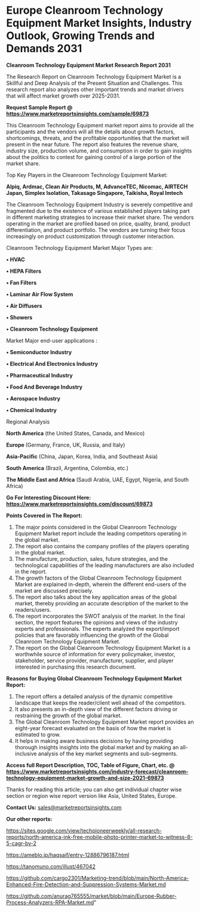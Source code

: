  # Europe Cleanroom Technology Equipment Market Insights, Industry Outlook, Growing Trends and Demands 2031

<strong>Cleanroom Technology Equipment Market Research Report 2031</strong>

The Research Report on Cleanroom Technology Equipment Market is a Skillful and Deep Analysis of the Present Situation and Challenges. This research report also analyzes other important trends and market drivers that will affect market growth over 2025-2031.

<strong>Request Sample Report @ <a href=https://www.marketreportsinsights.com/sample/69873>https://www.marketreportsinsights.com/sample/69873</a></strong>

This Cleanroom Technology Equipment market report aims to provide all the participants and the vendors will all the details about growth factors, shortcomings, threats, and the profitable opportunities that the market will present in the near future. The report also features the revenue share, industry size, production volume, and consumption in order to gain insights about the politics to contest for gaining control of a large portion of the market share.

Top Key Players in the Cleanroom Technology Equipment Market:

<strong>Alpiq, Ardmac, Clean Air Products, M, AdvanceTEC, Nicomac, AIRTECH Japan, Simplex Isolation, Takasago Singapore, Taikisha, Royal Imtech</strong>

The Cleanroom Technology Equipment Industry is severely competitive and fragmented due to the existence of various established players taking part in different marketing strategies to increase their market share. The vendors operating in the market are profiled based on price, quality, brand, product differentiation, and product portfolio. The vendors are turning their focus increasingly on product customization through customer interaction.

Cleanroom Technology Equipment Market Major Types are:

<strong>• HVAC

• HEPA Filters

• Fan Filters

• Laminar Air Flow System

• Air Diffusers

• Showers

• Cleanroom Technology Equipment</strong>

Market Major end-user applications :

<strong>• Semiconductor Industry

• Electrical And Electronics Industry

• Pharmaceutical Industry

• Food And Beverage Industry

• Aerospace Industry

• Chemical Industry</strong>

Regional Analysis

</u><strong><b>North America</b></strong> (the United States, Canada, and Mexico)

<strong><b>Europe </b></strong>(Germany, France, UK, Russia, and Italy)

<strong><b>Asia-Pacific</b></strong> (China, Japan, Korea, India, and Southeast Asia)

<strong><b>South America</b></strong> (Brazil, Argentina, Colombia, etc.)

<strong><b>The Middle East and Africa</b></strong> (Saudi Arabia, UAE, Egypt, Nigeria, and South Africa)

<strong>Go For Interesting Discount Here: <a href=https://www.marketreportsinsights.com/discount/69873>https://www.marketreportsinsights.com/discount/69873</a></strong>

<strong>Points Covered in The Report:</strong>
<ol>
  <li>The major points considered in the Global Cleanroom Technology Equipment Market report include the leading competitors operating in the global market.</li>
  <li>The report also contains the company profiles of the players operating in the global market.</li>
  <li>The manufacture, production, sales, future strategies, and the technological capabilities of the leading manufacturers are also included in the report.</li>
  <li>The growth factors of the Global Cleanroom Technology Equipment Market are explained in-depth, wherein the different end-users of the market are discussed precisely.</li>
  <li>The report also talks about the key application areas of the global market, thereby providing an accurate description of the market to the readers/users.</li>
  <li>The report incorporates the SWOT analysis of the market. In the final section, the report features the opinions and views of the industry experts and professionals. The experts analyzed the export/import policies that are favorably influencing the growth of the Global Cleanroom Technology Equipment Market.</li>
  <li>The report on the Global Cleanroom Technology Equipment Market is a worthwhile source of information for every policymaker, investor, stakeholder, service provider, manufacturer, supplier, and player interested in purchasing this research document.</li>
</ol>
<strong>Reasons for Buying Global Cleanroom Technology Equipment Market Report:</strong>

<ol>
  <li>The report offers a detailed analysis of the dynamic competitive landscape that keeps the reader/client well ahead of the competitors.</li>
  <li>It also presents an in-depth view of the different factors driving or restraining the growth of the global market.</li>
  <li>The Global Cleanroom Technology Equipment Market report provides an eight-year forecast evaluated on the basis of how the market is estimated to grow.</li>
  <li>It helps in making aware business decisions by having providing thorough insights insights into the global market and by making an all-inclusive analysis of the key market segments and sub-segments.</li>
</ol>
<strong>Access full Report Description, TOC, Table of Figure, Chart, etc. @ <a href=https://www.marketreportsinsights.com/industry-forecast/cleanroom-technology-equipment-market-growth-and-size-2021-69873>https://www.marketreportsinsights.com/industry-forecast/cleanroom-technology-equipment-market-growth-and-size-2021-69873</a></strong>


Thanks for reading this article; you can also get individual chapter wise section or region wise report version like Asia, United States, Europe.

<strong>Contact Us:</strong>
sales@marketreportsinsights.com

<strong>Our other reports:</strong>

<a href=https://sites.google.com/view/techpioneerweekly/all-research-reports/north-america-ink-free-mobile-photo-printer-market-to-witness-8-5-cagr-by-2>https://sites.google.com/view/techpioneerweekly/all-research-reports/north-america-ink-free-mobile-photo-printer-market-to-witness-8-5-cagr-by-2</a>

<a href=https://ameblo.jp/haqsaif/entry-12886796187.html>https://ameblo.jp/haqsaif/entry-12886796187.html</a>

<a href=https://tanomuno.com/illust/467042>https://tanomuno.com/illust/467042</a>

<a href=https://github.com/cargo2301/Marketing-trend/blob/main/North-America-Enhanced-Fire-Detection-and-Suppression-Systems-Market.md>https://github.com/cargo2301/Marketing-trend/blob/main/North-America-Enhanced-Fire-Detection-and-Suppression-Systems-Market.md</a>

<a href=https://github.com/anurag765555/market/blob/main/Europe-Rubber-Process-Analyzers-RPA-Market.md>https://github.com/anurag765555/market/blob/main/Europe-Rubber-Process-Analyzers-RPA-Market.md</a>"

